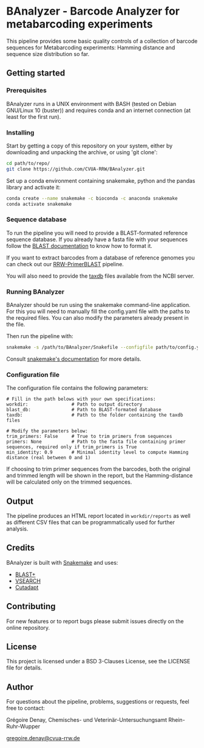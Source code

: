 # BAnalyzer - Barcode Analyzer for metabarcoding experiments

This pipeline provides some basic quality controls of a collection of barcode 
sequences for Metabarcoding experiments: Hamming distance and sequence 
size distribution so far.

## Getting started

### Prerequisites 

BAnalyzer runs in a UNIX environment with BASH (tested on Debian GNU/Linux 10 
(buster)) and requires conda and an internet connection (at least for the first run).

### Installing

Start by getting a copy of this repository on your system, either by downloading and unpacking the archive, 
or using 'git clone':

```bash
cd path/to/repo/
git clone https://github.com/CVUA-RRW/BAnalyzer.git
```

Set up a conda environment containing snakemake, python and the pandas library and activate it:

```bash
conda create --name snakemake -c bioconda -c anaconda snakemake
conda activate snakemake
```

### Sequence database

To run the pipeline you will need to provide a BLAST-formated reference sequence database.
If you already have a fasta file with your sequences follow the [BLAST documentation](https://www.ncbi.nlm.nih.gov/books/NBK279688/)
to know how to format it.

If you want to extract barcodes from a database of reference genomes you can check out 
our [RRW-PrimerBLAST](https://github.com/CVUA-RRW/RRW-PrimerBLAST) pipeline.

You will also need to provide the [taxdb](https://ftp.ncbi.nlm.nih.gov/blast/db/taxdb.tar.gz) 
files available from the NCBI server.

### Running BAnalyzer

BAnalyzer should be run using the snakemake command-line application.
For this you will need to manually fill the config.yaml file with the paths to the required files.
You can also modify the parameters already present in the file.

Then run the pipeline with:

```bash 
snakemake -s /path/to/BAnalyzer/Snakefile --configfile path/to/config.yaml --use-conda --conda-prefix path/to/your/conda/envs
```

Consult [snakemake's documentation](https://snakemake.readthedocs.io/en/stable/) for more details.

### Configuration file

The configuration file contains the following parameters:

```
# Fill in the path belows with your own specifications:
workdir:                # Path to output directory
blast_db:               # Path to BLAST-formated database
taxdb:                  # Path to the folder containing the taxdb files

# Modify the parameters below:
trim_primers: False     # True to trim primers from sequences
primers: None           # Path to the fasta file containing primer sequences, required only if trim_primers is True
min_identity: 0.9       # Minimal identity level to compute Hamming distance (real between 0 and 1)
```

If choosing to trim primer sequences from the barcodes, both the original and 
trimmed length will be shown in the report, but the Hamming-distance will be 
calculated only on the trimmed sequences.

## Output

The pipeline produces an HTML report located in `workdir/reports` as well as different
CSV files that can be programmatically used for further analysis. 

## Credits

BAnalyzer is built with [Snakemake](https://snakemake.readthedocs.io/en/stable/) and uses:
* [BLAST+](https://blast.ncbi.nlm.nih.gov/Blast.cgi?PAGE_TYPE=BlastDocs&DOC_TYPE=Download) 
* [VSEARCH](https://github.com/torognes/vsearch)
* [Cutadapt](https://cutadapt.readthedocs.io/en/stable/)

## Contributing

For new features or to report bugs please submit issues directly on the online repository.

## License

This project is licensed under a BSD 3-Clauses License, see the LICENSE file for details.

## Author

For questions about the pipeline, problems, suggestions or requests, feel free to contact:

Grégoire Denay, Chemisches- und Veterinär-Untersuchungsamt Rhein-Ruhr-Wupper 

<gregoire.denay@cvua-rrw.de>